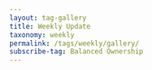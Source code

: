 ```yaml
---
layout: tag-gallery
title: Weekly Update
taxonomy: weekly
permalink: /tags/weekly/gallery/
subscribe-tag: Balanced Ownership
---
```

